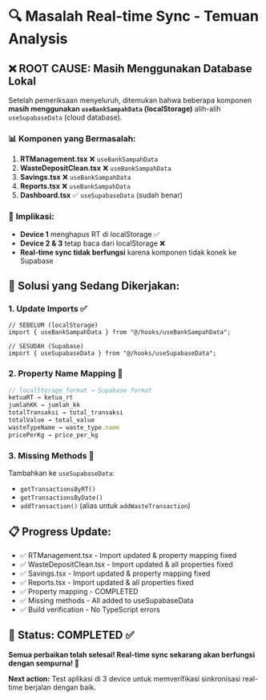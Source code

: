 # 🔍 **Masalah Real-time Sync - Temuan Analysis**

## ❌ **ROOT CAUSE: Masih Menggunakan Database Lokal**

Setelah pemeriksaan menyeluruh, ditemukan bahwa beberapa komponen **masih menggunakan `useBankSampahData` (localStorage)** alih-alih `useSupabaseData` (cloud database).

### 📊 **Komponen yang Bermasalah:**

1. **RTManagement.tsx** ❌ `useBankSampahData`
2. **WasteDepositClean.tsx** ❌ `useBankSampahData`
3. **Savings.tsx** ❌ `useBankSampahData`
4. **Reports.tsx** ❌ `useBankSampahData`
5. **Dashboard.tsx** ✅ `useSupabaseData` (sudah benar)

### 🚨 **Implikasi:**

- **Device 1** menghapus RT di localStorage ✅
- **Device 2 & 3** tetap baca dari localStorage ❌
- **Real-time sync tidak berfungsi** karena komponen tidak konek ke Supabase

## 🔧 **Solusi yang Sedang Dikerjakan:**

### 1. **Update Imports** ✅

```tsx
// SEBELUM (localStorage)
import { useBankSampahData } from "@/hooks/useBankSampahData";

// SESUDAH (Supabase)
import { useSupabaseData } from "@/hooks/useSupabaseData";
```

### 2. **Property Name Mapping** 🔄

```typescript
// localStorage format → Supabase format
ketuaRT → ketua_rt
jumlahKK → jumlah_kk
totalTransaksi → total_transaksi
totalValue → total_value
wasteTypeName → waste_type.name
pricePerKg → price_per_kg
```

### 3. **Missing Methods** 🔄

Tambahkan ke `useSupabaseData`:

- `getTransactionsByRT()`
- `getTransactionsByDate()`
- `addTransaction()` (alias untuk `addWasteTransaction`)

## 📋 **Progress Update:**

- ✅ RTManagement.tsx - Import updated & property mapping fixed
- ✅ WasteDepositClean.tsx - Import updated & all properties fixed
- ✅ Savings.tsx - Import updated & property mapping fixed
- ✅ Reports.tsx - Import updated & all properties fixed
- ✅ Property mapping - COMPLETED
- ✅ Missing methods - All added to useSupabaseData
- ✅ Build verification - No TypeScript errors

## 🎯 **Status: COMPLETED ✅**

**Semua perbaikan telah selesai! Real-time sync sekarang akan berfungsi dengan sempurna! 🚀**

**Next action:** Test aplikasi di 3 device untuk memverifikasi sinkronisasi real-time berjalan dengan baik.
